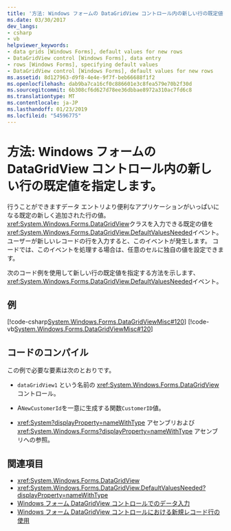 ```yaml
---
title: '方法: Windows フォームの DataGridView コントロール内の新しい行の既定値を指定します。'
ms.date: 03/30/2017
dev_langs:
- csharp
- vb
helpviewer_keywords:
- data grids [Windows Forms], default values for new rows
- DataGridView control [Windows Forms], data entry
- rows [Windows Forms], specifying default values
- DataGridView control [Windows Forms], default values for new rows
ms.assetid: 8d127963-d9f8-4e4e-9f7f-beb66688f1f2
ms.openlocfilehash: dab9ba7ca16cf0c886601e3c8fea579e70b2f30d
ms.sourcegitcommit: 6b308cf6d627d78ee36dbbae8972a310ac7fd6c8
ms.translationtype: MT
ms.contentlocale: ja-JP
ms.lasthandoff: 01/23/2019
ms.locfileid: "54596775"
---
```

# <a name="how-to-specify-default-values-for-new-rows-in-the-windows-forms-datagridview-control"></a>方法: Windows フォームの DataGridView コントロール内の新しい行の既定値を指定します。
行うことができますデータ エントリより便利なアプリケーションがいっぱいになる既定の新しく追加された行の値。 <xref:System.Windows.Forms.DataGridView>クラスを入力できる既定の値を<xref:System.Windows.Forms.DataGridView.DefaultValuesNeeded>イベント。 ユーザーが新しいレコードの行を入力すると、このイベントが発生します。 コードでは、このイベントを処理する場合は、任意のセルに独自の値を設定できます。  
  
 次のコード例を使用して新しい行の既定値を指定する方法を示します、<xref:System.Windows.Forms.DataGridView.DefaultValuesNeeded>イベント。  
  
## <a name="example"></a>例  
 [!code-csharp[System.Windows.Forms.DataGridViewMisc#120](../../../../samples/snippets/csharp/VS_Snippets_Winforms/System.Windows.Forms.DataGridViewMisc/CS/datagridviewmisc.cs#120)]
 [!code-vb[System.Windows.Forms.DataGridViewMisc#120](../../../../samples/snippets/visualbasic/VS_Snippets_Winforms/System.Windows.Forms.DataGridViewMisc/VB/datagridviewmisc.vb#120)]  
  
## <a name="compiling-the-code"></a>コードのコンパイル  
 この例で必要な要素は次のとおりです。  
  
-   `dataGridView1` という名前の <xref:System.Windows.Forms.DataGridView> コントロール。  
  
-   A`NewCustomerId`を一意に生成する関数`CustomerID`値。  
  
-   <xref:System?displayProperty=nameWithType> アセンブリおよび <xref:System.Windows.Forms?displayProperty=nameWithType> アセンブリへの参照。  
  
## <a name="see-also"></a>関連項目
- <xref:System.Windows.Forms.DataGridView>
- <xref:System.Windows.Forms.DataGridView.DefaultValuesNeeded?displayProperty=nameWithType>
- [Windows フォーム DataGridView コントロールでのデータ入力](../../../../docs/framework/winforms/controls/data-entry-in-the-windows-forms-datagridview-control.md)
- [Windows フォーム DataGridView コントロールにおける新規レコード行の使用](../../../../docs/framework/winforms/controls/using-the-row-for-new-records-in-the-windows-forms-datagridview-control.md)
